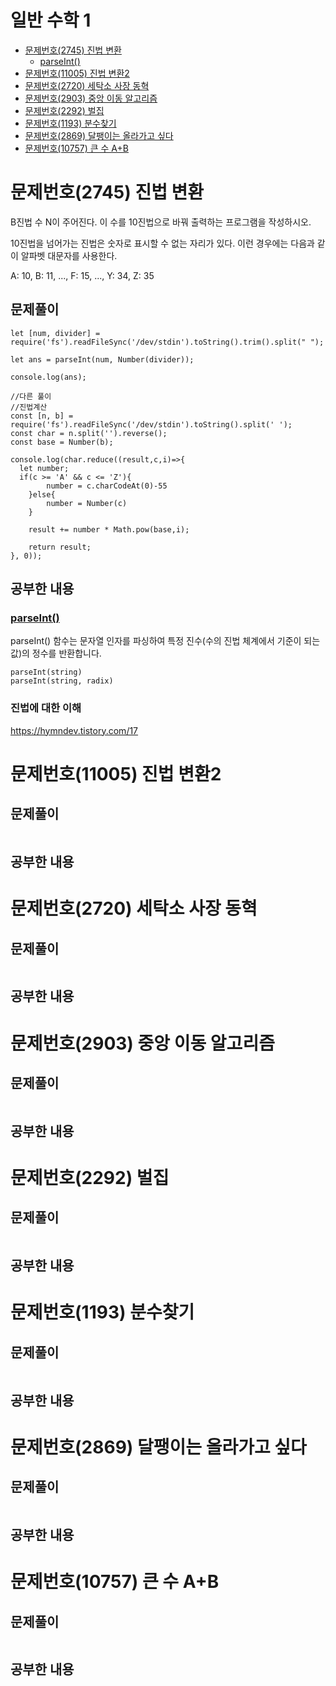 # 일반 수학 1

- [문제번호(2745) 진법 변환](#문제번호2745-진법-변환)
  - [parseInt()](#parseint)
- [문제번호(11005) 진법 변환2](#문제번호11005-진법-변환2)
- [문제번호(2720) 세탁소 사장 동혁](#문제번호2720-세탁소-사장-동혁)
- [문제번호(2903) 중앙 이동 알고리즘](#문제번호2903-중앙-이동-알고리즘)
- [문제번호(2292) 벌집](#문제번호2292-벌집)
- [문제번호(1193) 분수찾기](#문제번호1193-분수찾기)
- [문제번호(2869) 달팽이는 올라가고 싶다](#문제번호2869-달팽이는-올라가고-싶다)
- [문제번호(10757) 큰 수 A+B](#문제번호10757-큰-수-ab)

# 문제번호(2745) 진법 변환

B진법 수 N이 주어진다. 이 수를 10진법으로 바꿔 출력하는 프로그램을 작성하시오.

10진법을 넘어가는 진법은 숫자로 표시할 수 없는 자리가 있다. 이런 경우에는 다음과 같이 알파벳 대문자를 사용한다.

A: 10, B: 11, ..., F: 15, ..., Y: 34, Z: 35

## 문제풀이

```
let [num, divider] = require('fs').readFileSync('/dev/stdin').toString().trim().split(" ");

let ans = parseInt(num, Number(divider));

console.log(ans);

//다른 풀이
//진법계산
const [n, b] = require('fs').readFileSync('/dev/stdin').toString().split(' ');
const char = n.split('').reverse();
const base = Number(b);

console.log(char.reduce((result,c,i)=>{
  let number;
  if(c >= 'A' && c <= 'Z'){
        number = c.charCodeAt(0)-55
    }else{
        number = Number(c)
    }

    result += number * Math.pow(base,i);

    return result;
}, 0));

```

## 공부한 내용

### [parseInt()](https://developer.mozilla.org/ko/docs/Web/JavaScript/Reference/Global_Objects/parseInt)

parseInt() 함수는 문자열 인자를 파싱하여 특정 진수(수의 진법 체계에서 기준이 되는 값)의 정수를 반환합니다.

```
parseInt(string)
parseInt(string, radix)

```

### 진법에 대한 이해

https://hymndev.tistory.com/17

# 문제번호(11005) 진법 변환2

## 문제풀이

```

```

## 공부한 내용

# 문제번호(2720) 세탁소 사장 동혁

## 문제풀이

```

```

## 공부한 내용

# 문제번호(2903) 중앙 이동 알고리즘

## 문제풀이

```

```

## 공부한 내용

# 문제번호(2292) 벌집

## 문제풀이

```

```

## 공부한 내용

# 문제번호(1193) 분수찾기

## 문제풀이

```

```

## 공부한 내용

# 문제번호(2869) 달팽이는 올라가고 싶다

## 문제풀이

```

```

## 공부한 내용

# 문제번호(10757) 큰 수 A+B

## 문제풀이

```

```

## 공부한 내용
